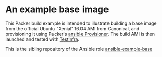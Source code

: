 An example base image
=====================

This Packer build example is intended to illustrate building a base image from the official Ubuntu "Xenial" 16.04 AMI from Canonical, and provisioning it using Packer's [ansible Provisioner](https://www.packer.io/docs/provisioners/ansible.html). The build AMI is then launched and tested with [TestInfra](https://testinfra.readthedocs.io).

This is the sibling repository of the Ansible role [ansible-example-base](https://github.com/jharley/ansible-example-base)
